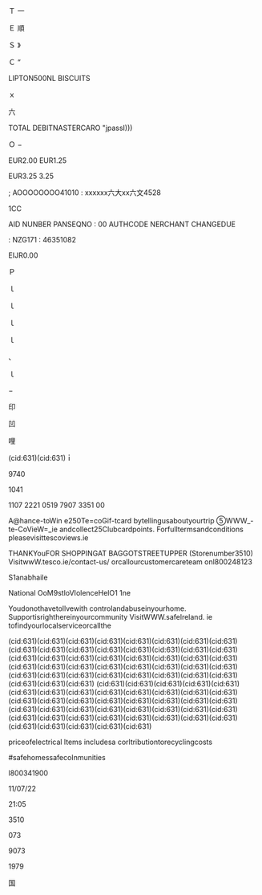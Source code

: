 Ｔ
一

Ｅ
順

Ｓ
》

Ｃ
“

LIPTON500NL
BISCUITS

ｘ

六

TOTAL
DEBITNASTERCARO
"jpassI)))

Ｏ
−

EUR2.00
EUR1.25

EUR3.25
3.25

; AOOOOOOOO41010
: xxxxxx六大xx六文4528

1CC

AID
NUNBER
PANSEQNO : 00
AUTHCODE
NERCHANT
CHANGEDUE

: NZG171
: 46351082

EIJR0.00

Ｐ

ｌ

ｌ

ｌ

ｌ

、

ｌ

−

印

凹

哩

(cid:631)(cid:631)ｉ

9740

1041

1107 2221 0519 7907 3351 00

A@hance-toWin
e250Te=coGif-tcard
bytellingusaboutyourtrip
⑤WWW_-te-CoVieW=_ie
andcollect25Clubcardpoints.
Forfulltermsandconditions
pleasevisittescoviews.ie

THANKYouFOR
SHOPPINGAT
BAGGOTSTREETUPPER (Storenumber3510)
VisitwwW.tesco.ie/contact-us/
orcallourcustomercareteam
onl800248123

S1anabhaile

National OoM9stloVIolenceHelO1 1ne

Youdonothavetollvewith
controlandabuseinyourhome.
Supportisrighthereinyourcommunity
VisitWWW.safelreland. ie
tofindyourlocalserviceorcallthe

(cid:631)(cid:631)(cid:631)(cid:631)(cid:631)(cid:631)(cid:631)(cid:631)(cid:631)(cid:631)(cid:631)(cid:631)(cid:631)(cid:631)(cid:631)(cid:631)(cid:631)(cid:631)(cid:631)(cid:631)(cid:631)(cid:631)(cid:631)(cid:631)(cid:631)(cid:631)(cid:631)(cid:631)(cid:631)(cid:631)(cid:631)(cid:631)(cid:631)(cid:631)(cid:631)(cid:631)(cid:631)(cid:631)(cid:631)(cid:631)(cid:631)(cid:631)(cid:631)
(cid:631)(cid:631)(cid:631)(cid:631)(cid:631)(cid:631)(cid:631)(cid:631)(cid:631)(cid:631)(cid:631)(cid:631)(cid:631)(cid:631)(cid:631)(cid:631)(cid:631)(cid:631)(cid:631)(cid:631)(cid:631)(cid:631)(cid:631)(cid:631)(cid:631)(cid:631)(cid:631)(cid:631)(cid:631)(cid:631)(cid:631)(cid:631)(cid:631)(cid:631)(cid:631)(cid:631)(cid:631)(cid:631)(cid:631)(cid:631)(cid:631)(cid:631)

priceofelectrical ltems includesa
corltributiontorecyclingcosts

#safehomessafecoInmunities

l800341900

11/07/22

21:05

3510

073

9073

1979

国
